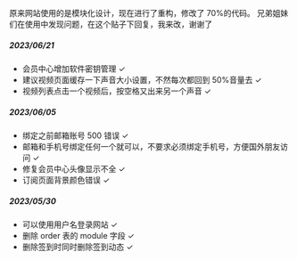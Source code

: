 原来网站使用的是模块化设计，现在进行了重构，修改了 70%的代码。
兄弟姐妹们在使用中发现问题，在这个贴子下回复，我来改，谢谢了

<!-- ##### 计划更新 -->

##### 2023/06/21

-   会员中心增加软件密钥管理 ✓
-   建议视频页面缓存一下声音大小设置，不然每次都回到 50%音量去 ✓
-   视频列表点击一个视频后，按空格又出来另一个声音 ✓

##### 2023/06/05

-   绑定之前邮箱账号 500 错误 ✓
-   邮箱和手机号绑定任何一个就可以，不要求必须绑定手机号，方便国外朋友访问 ✓
-   修复会员中心头像显示不全 ✓
-   订阅页面背景颜色错误 ✓

##### 2023/05/30

-   可以使用用户名登录网站 ✓
-   删除 order 表的 module 字段 ✓
-   删除签到时同时删除签到动态 ✓
